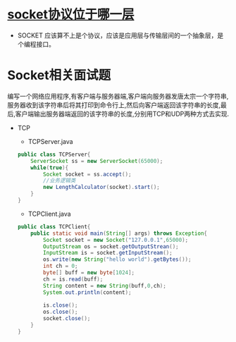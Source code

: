# [socket协议位于哪一层](https://bbs.csdn.net/topics/340056488)

* SOCKET 应该算不上是个协议，应该是应用层与传输层间的一个抽象层，是个编程接口。



# Socket相关面试题

编写一个网络应用程序,有客户端与服务器端,客户端向服务器发唐太宗一个字符串,服务器收到该字符串后将其打印到命令行上,然后向客户端返回该字符串的长度,最后,客户端输出服务器端返回的该字符串的长度,分别用TCP和UDP两种方式去实现.

* TCP

  * TCPServer.java

  ```java
  public class TCPServer{
      ServerSocket ss = new ServerSocket(65000);
      while(true){
          Socket socket = ss.accept();
          //业务逻辑类
          new LengthCalculator(socket).start();
      }
  }
  ```

  * TCPClient.java

  ```java
  public class TCPClient{
      public static void main(String[] args) throws Exception{
          Socket socket = new Socket("127.0.0.1",65000);
          OutputStream os = socket.getOutputStrean();
          InputStream is = socket.getInputStream();
          os.write(new String("hello world").getBytes());
          int ch = 0;
          byte[] buff = new byte[1024];
          ch = is.read(buff);
          String content = new String(buff,0,ch);
          System.out.println(content);
          
          is.close();
          os.close();
          socket.close();
      }
  }
  ```

  